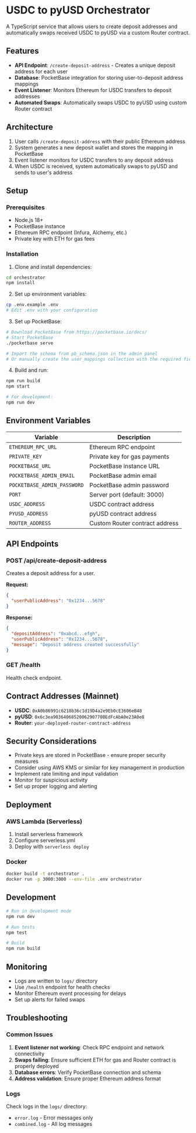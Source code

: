 # USDC to pyUSD Orchestrator

A TypeScript service that allows users to create deposit addresses and automatically swaps received USDC to pyUSD via a custom Router contract.

## Features

- **API Endpoint**: `/create-deposit-address` - Creates a unique deposit address for each user
- **Database**: PocketBase integration for storing user-to-deposit address mappings
- **Event Listener**: Monitors Ethereum for USDC transfers to deposit addresses
- **Automated Swaps**: Automatically swaps USDC to pyUSD using custom Router contract

## Architecture

1. User calls `/create-deposit-address` with their public Ethereum address
2. System generates a new deposit wallet and stores the mapping in PocketBase
3. Event listener monitors for USDC transfers to any deposit address
4. When USDC is received, system automatically swaps to pyUSD and sends to user's address

## Setup

### Prerequisites

- Node.js 18+
- PocketBase instance
- Ethereum RPC endpoint (Infura, Alchemy, etc.)
- Private key with ETH for gas fees

### Installation

1. Clone and install dependencies:
```bash
cd orchestrator
npm install
```

2. Set up environment variables:
```bash
cp .env.example .env
# Edit .env with your configuration
```

3. Set up PocketBase:
```bash
# Download PocketBase from https://pocketbase.io/docs/
# Start PocketBase
./pocketbase serve

# Import the schema from pb_schema.json in the admin panel
# Or manually create the user_mappings collection with the required fields
```

4. Build and run:
```bash
npm run build
npm start

# For development:
npm run dev
```

## Environment Variables

| Variable | Description |
|----------|-------------|
| `ETHEREUM_RPC_URL` | Ethereum RPC endpoint |
| `PRIVATE_KEY` | Private key for gas payments |
| `POCKETBASE_URL` | PocketBase instance URL |
| `POCKETBASE_ADMIN_EMAIL` | PocketBase admin email |
| `POCKETBASE_ADMIN_PASSWORD` | PocketBase admin password |
| `PORT` | Server port (default: 3000) |
| `USDC_ADDRESS` | USDC contract address |
| `PYUSD_ADDRESS` | pyUSD contract address |
| `ROUTER_ADDRESS` | Custom Router contract address |

## API Endpoints

### POST /api/create-deposit-address

Creates a deposit address for a user.

**Request:**
```json
{
  "userPublicAddress": "0x1234...5678"
}
```

**Response:**
```json
{
  "depositAddress": "0xabcd...efgh",
  "userPublicAddress": "0x1234...5678",
  "message": "Deposit address created successfully"
}
```

### GET /health

Health check endpoint.

## Contract Addresses (Mainnet)

- **USDC**: `0xA0b86991c6218b36c1d19D4a2e9Eb0cE3606eB48`
- **pyUSD**: `0x6c3ea9036406852006290770BEdFcAbA0e23A0e8`
- **Router**: `your-deployed-router-contract-address`

## Security Considerations

- Private keys are stored in PocketBase - ensure proper security measures
- Consider using AWS KMS or similar for key management in production
- Implement rate limiting and input validation
- Monitor for suspicious activity
- Set up proper logging and alerting

## Deployment

### AWS Lambda (Serverless)

1. Install serverless framework
2. Configure serverless.yml
3. Deploy with `serverless deploy`

### Docker

```bash
docker build -t orchestrator .
docker run -p 3000:3000 --env-file .env orchestrator
```

## Development

```bash
# Run in development mode
npm run dev

# Run tests
npm test

# Build
npm run build
```

## Monitoring

- Logs are written to `logs/` directory
- Use `/health` endpoint for health checks
- Monitor Ethereum event processing for delays
- Set up alerts for failed swaps

## Troubleshooting

### Common Issues

1. **Event listener not working**: Check RPC endpoint and network connectivity
2. **Swaps failing**: Ensure sufficient ETH for gas and Router contract is properly deployed
3. **Database errors**: Verify PocketBase connection and schema
4. **Address validation**: Ensure proper Ethereum address format

### Logs

Check logs in the `logs/` directory:
- `error.log` - Error messages only
- `combined.log` - All log messages